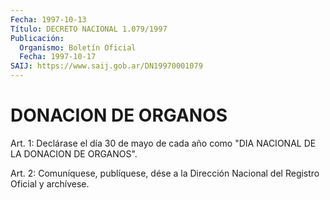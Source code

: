 ```yaml
---
Fecha: 1997-10-13
Título: DECRETO NACIONAL 1.079/1997
Publicación:
  Organismo: Boletín Oficial
  Fecha: 1997-10-17
SAIJ: https://www.saij.gob.ar/DN19970001079
---
```

# DONACION DE ORGANOS

<a id="1"></a>
Art. 1:  Declárase  el  día  30  de mayo de cada año como "DIA NACIONAL DE LA DONACION DE ORGANOS".

<a id="2"></a>
Art.  2: Comuníquese, publíquese, dése  a la Dirección Nacional del Registro Oficial y archívese.